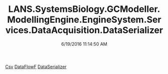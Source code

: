 ﻿---
title: LANS.SystemsBiology.GCModeller.ModellingEngine.EngineSystem.Services.DataAcquisition.DataSerializer
date: 6/19/2016 11:14:50 AM
---

[Csv](T-LANS.SystemsBiology.GCModeller.ModellingEngine.EngineSystem.Services.DataAcquisition.DataSerializer.Csv.html)
[DataFlowF](T-LANS.SystemsBiology.GCModeller.ModellingEngine.EngineSystem.Services.DataAcquisition.DataSerializer.DataFlowF.html)
[DataSerializer](T-LANS.SystemsBiology.GCModeller.ModellingEngine.EngineSystem.Services.DataAcquisition.DataSerializer.DataSerializer.html)
